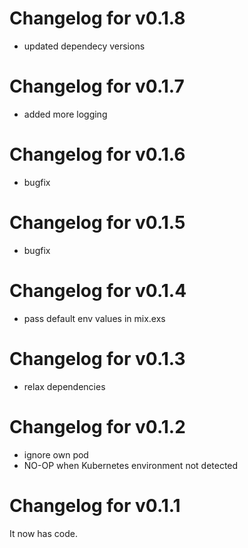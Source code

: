 # Changelog for v0.1.8
- updated dependecy versions

# Changelog for v0.1.7
- added more logging

# Changelog for v0.1.6
- bugfix

# Changelog for v0.1.5
- bugfix

# Changelog for v0.1.4
- pass default env values in mix.exs

# Changelog for v0.1.3
- relax dependencies

# Changelog for v0.1.2

- ignore own pod
- NO-OP when Kubernetes environment not detected

# Changelog for v0.1.1

It now has code.
